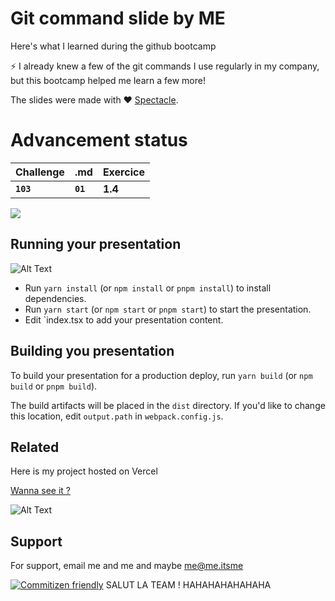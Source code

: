 # Git command slide by ME

Here's what I learned during the github bootcamp

⚡️ I already knew a few of the git commands I use regularly in my company, but this bootcamp helped me learn a few more!

The slides were made with ❤️ [Spectacle](https://github.com/FormidableLabs/spectacle/).

# Advancement status

| Challenge | .md     | Exercice                      |
| :-------- | :------- | :-------------------------------- |
| **`103`**      | **`01`** | **1.4**  |


![](https://geps.dev/progress/80)

## Running your presentation
![Alt Text](https://i.gifer.com/origin/78/783765d78941ef6eb96f7499509cd67e_w200.webp)
- Run `yarn install` (or `npm install` or `pnpm install`) to install dependencies.
- Run `yarn start` (or `npm start` or `pnpm start`) to start the presentation.
- Edit `index.tsx to add your presentation content.

## Building you presentation

To build your presentation for a production deploy, run `yarn build` (or `npm build` or `pnpm build`).

The build artifacts will be placed in the `dist` directory. If you'd like to change this location, edit `output.path` in `webpack.config.js`.

## Related

Here is my project hosted on Vercel

[Wanna see it ?](https://github.com/matiassingers/awesome-readme)

![Alt Text](https://i.gifer.com/origin/c2/c235dcca4deaf78ddf61480be9e4a889_w200.webp)

## Support

For support, email me and me and maybe me@me.itsme

[![Commitizen friendly](https://img.shields.io/badge/commitizen-friendly-brightgreen.svg)](http://commitizen.github.io/cz-cli/)
SALUT LA TEAM ! HAHAHAHAHAHAHA